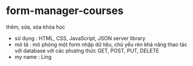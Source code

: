 # form-manager-courses
 thêm, sửa, xóa khóa học
- sử dụng : HTML, CSS, JavaScript, JSON server library 
- mô tả : mô phỏng một form nhập dữ liệu, 
  chủ yếu rèn khả năng thao tác với database với các phương thức
  GET, POST, PUT, DELETE
- my name : Ling